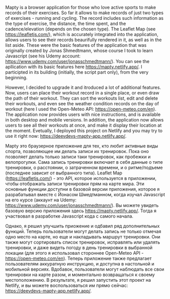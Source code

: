 Mapty is a browser application for those who love active sports to make records of their exercises. So far it allows to make records of just two types of exercises - running and cycling. The record includes such information as the type of exercise, the distance, the time spent, and the cadence/elevation (depends on the chosen type). The Leaflet Map (see https://leafletjs.com/), which is accurately integrated into the application, allows users to see their records beaurifully rendered in it, as well as in the list aside. These were the basic features of the application that was originally created by Jonas Shmedtmann, whose course I took to learn Javascript (see his Udemy account: https://www.udemy.com/user/jonasschmedtmann/). You can see the apllication with its basic features here https://mapty.netlify.app/. I participted in its building (initially, the script part only), from the very beginning.

However, I decided to upgrade it and itroduced a lot of additional features. Now, users can place their workout record in a single place, or even draw the path of their workout. They can sort the workouts list, edit and delete their workouts, and even see the weather condition records on the day of workout (here I used the Open-Meteo API: https://open-meteo.com/en). The application now provides users with nice instructions, and is available in both desktop and mobile versions. In addition, the application now allows users to see all their workouts at once, and make it display their location at the moment. Evetually, I deployed this project on Netlify and you may try to use it right now: https://deevdevs-mapty-app.netlify.app/.

Mapty это браузерное приложение для тех, кто любит активные виды спорта, позволяющее им делать записи их тренировок. Пока оно позволяет делать только записи таки тренировок, как пробежки и велопрогулки. Сама запись тренировки включает в себя данные о типе тренировки, о расстоянии, о затраченном времени, и о ритме/подъеме (последнее зависит от выбранного типа). Leaflet Map (https://leafletjs.com/) - это API, которое используется в приложении, чтобы отображать записи тренировки прям на карте мира. Эти основные функции доступни в базовой версии приложения, которое я разрабатывал вместе с Йонасом Шмедтманном, когда изучал Javascript на его курсе (аккаунт на Udemy: https://www.udemy.com/user/jonasschmedtmann/). Вы можете увидеть базовую версию приложения здесь https://mapty.netlify.app/. Тогда я участвовал в разработке Javascript кода с самого начала.

Однако, я решил улучшить приожение и одбавил ряд дополнительных функций. Теперь пользователи могут делать запись не только отмечая одно место на карте, но еще и накладывать маршрут тренировки. Они также могут сортировать список тренировок, исправлять или удалять тренировки, и даже видеть погоду в день тренировки в выбранной локации (для этого я использовал стороннее Open-Meteo API - https://open-meteo.com/en). Теперь приложение также предлагает пользователям аккуратную инструкцию, и доступна в настольной и мобильной версиях. Вдобавок, пользователи могут наблюдать все свои тренировки на карте разом, и моментально возвращаться к своему местоположению. В результате, я решил запустить этот проект на Netlify, и вы можете воспользоваться им прямо сейчас: https://deevdevs-mapty-app.netlify.app/.
